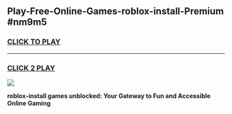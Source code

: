 
## Play-Free-Online-Games-roblox-install-Premium #nm9m5
<h3>
<a href="https://premium.freeplayer.one?title=roblox-install&ref=8M">CLICK TO PLAY</a></h3>
<hr>

<h3>
<a href="https://premium.freeplayer.one?title=roblox-install&ref=8M">CLICK 2 PLAY</a>
  
</h3>

<a href="https://premium.freeplayer.one?title=roblox-install&ref=8M"><img src="https://clearcache.store/games.png"></a>


**roblox-install games unblocked: Your Gateway to Fun and Accessible Online Gaming**
